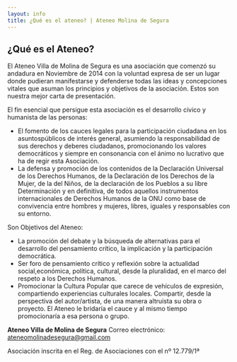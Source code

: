 ```yaml
---
layout: info
title: ¿Qué es el ateneo? | Ateneo Molina de Segura
---
```


## ¿Qué es el Ateneo?

El Ateneo Villa de Molina de Segura es una asociación que comenzó su andadura en Noviembre de 2014 con la voluntad expresa de ser un lugar donde pudieran manifestarse y defenderse todas las ideas y concepciones vitales que asuman los principios y objetivos de la asociación. Estos son nuestra mejor carta de presentación.

El fin esencial que persigue esta asociación es el desarrollo cívico y humanista de las personas:

* El fomento de los cauces legales para la participación ciudadana en los asuntospúblicos de interés general, asumiendo la responsabilidad de sus derechos y deberes ciudadanos, promocionando los valores democráticos y siempre en consonancia con el ánimo no lucrativo que ha de regir esta Asociación.
* La defensa y promoción de los contenidos de la Declaración Universal de los Derechos Humanos, de la Declaración de los Derechos de la Mujer, de la del Niños, de la declaración de los Pueblos a su libre Determinación y en definitiva, de todos aquellos instrumentos internacionales de Derechos Humanos de la ONU como base de convivencia entre hombres y mujeres, libres, iguales y responsables con su entorno.

Son Objetivos del Ateneo:

* La promoción del debate y la búsqueda de alternativas para el desarrollo del pensamiento crítico, la implicación y la participación democrática.
* Ser foro de pensamiento crítico y reflexión sobre la actualidad social,económica, política, cultural, desde la pluralidad, en el marco del respeto a los Derechos Humanos.
* Promocionar la Cultura Popular que carece de vehículos de expresión, compartiendo experiencias culturales locales. Compartir, desde la perspectiva del autor/artista, de una manera altruista su obra o proyecto. El Ateneo le bridaría el cauce y al mismo tiempo promocionaría a esa persona o grupo.
 

**Ateneo Villa de Molina de Segura**
Correo electrónico: [ateneomolinadesegura@gmail.com](mailto://ateneomolinadesegura@gmail.com)

Asociación inscrita en el Reg. de Asociaciones con el nº 12.779/1ª
